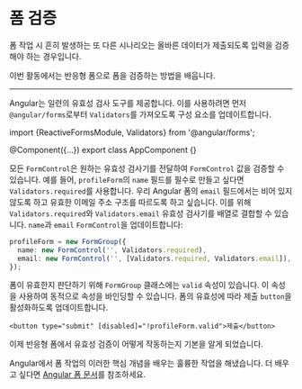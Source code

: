 # 폼 검증

폼 작업 시 흔히 발생하는 또 다른 시나리오는 올바른 데이터가 제출되도록 입력을 검증해야 하는 경우입니다.

이번 활동에서는 반응형 폼으로 폼을 검증하는 방법을 배웁니다.

<hr>

<docs-workflow>

<docs-step title="유효성 검사기 가져오기">

Angular는 일련의 유효성 검사 도구를 제공합니다. 이를 사용하려면 먼저 `@angular/forms`로부터 `Validators`를 가져오도록 구성 요소를 업데이트합니다.

<docs-code language="ts" highlight="[1]">
import {ReactiveFormsModule, Validators} from '@angular/forms';

@Component({...})
export class AppComponent {}
</docs-code>

</docs-step>

<docs-step title="폼에 유효성 검사 추가하기">

모든 `FormControl`은 원하는 유효성 검사기를 전달하여 `FormControl` 값을 검증할 수 있습니다. 예를 들어, `profileForm`의 `name` 필드를 필수로 만들고 싶다면 `Validators.required`를 사용합니다.
우리 Angular 폼의 `email` 필드에서는 비어 있지 않도록 하고 유효한 이메일 주소 구조를 따르도록 하고 싶습니다. 이를 위해 `Validators.required`와 `Validators.email` 유효성 검사기를 배열로 결합할 수 있습니다.
`name`과 `email` `FormControl`을 업데이트합니다:

```ts
profileForm = new FormGroup({
  name: new FormControl('', Validators.required),
  email: new FormControl('', [Validators.required, Validators.email]),
});
```

</docs-step>

<docs-step title="템플릿에서 폼 유효성 검사 확인하기">

폼이 유효한지 판단하기 위해 `FormGroup` 클래스에는 `valid` 속성이 있습니다.
이 속성을 사용하여 동적으로 속성을 바인딩할 수 있습니다. 폼의 유효성에 따라 제출 `button`을 활성화하도록 업데이트합니다.

```angular-html
<button type="submit" [disabled]="!profileForm.valid">제출</button>
```

</docs-step>

</docs-workflow>

이제 반응형 폼에서 유효성 검증이 어떻게 작동하는지 기본을 알게 되었습니다.

Angular에서 폼 작업의 이러한 핵심 개념을 배우는 훌륭한 작업을 해냈습니다. 더 배우고 싶다면 [Angular 폼 문서](guide/forms/form-validation)를 참조하세요.